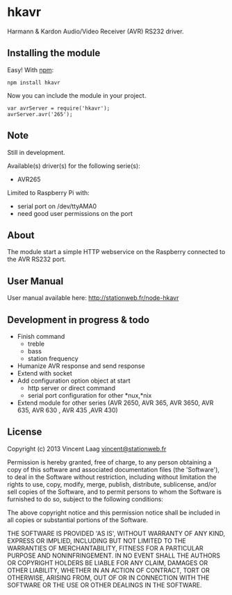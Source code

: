 # hkavr

Harmann & Kardon Audio/Video Receiver (AVR) RS232 driver.

## Installing the module

Easy! With [npm](http://npmjs.org/):

	npm install hkavr

Now you can include the module in your project.

	var avrServer = require('hkavr');
	avrServer.avr('265');

## Note

Still in development.

Available(s) driver(s) for the following serie(s):

* AVR265

Limited to Raspberry Pi with:

* serial port on /dev/ttyAMA0
* need good user permissions on the port

## About

The module start a simple HTTP webservice on the Raspberry connected to the AVR RS232 port.

## User Manual

User manual available here: http://stationweb.fr/node-hkavr

## Development in progress & todo

* Finish command 
  - treble
  - bass
  - station frequency
* Humanize AVR response and send response 
* Extend with socket
* Add configuration option object at start 
  - http server or direct command
  - serial port configuration for other *nux,*nix
* Extend module for other series (AVR 2650, AVR 365, AVR 3650, AVR 635, AVR 630 , AVR 435 ,AVR 430)

## License

Copyright (c) 2013 Vincent Laag <vincent@stationweb.fr>

Permission is hereby granted, free of charge, to any person obtaining
a copy of this software and associated documentation files (the
'Software'), to deal in the Software without restriction, including
without limitation the rights to use, copy, modify, merge, publish,
distribute, sublicense, and/or sell copies of the Software, and to
permit persons to whom the Software is furnished to do so, subject to
the following conditions:

The above copyright notice and this permission notice shall be
included in all copies or substantial portions of the Software.

THE SOFTWARE IS PROVIDED 'AS IS', WITHOUT WARRANTY OF ANY KIND,
EXPRESS OR IMPLIED, INCLUDING BUT NOT LIMITED TO THE WARRANTIES OF
MERCHANTABILITY, FITNESS FOR A PARTICULAR PURPOSE AND NONINFRINGEMENT.
IN NO EVENT SHALL THE AUTHORS OR COPYRIGHT HOLDERS BE LIABLE FOR ANY
CLAIM, DAMAGES OR OTHER LIABILITY, WHETHER IN AN ACTION OF CONTRACT,
TORT OR OTHERWISE, ARISING FROM, OUT OF OR IN CONNECTION WITH THE
SOFTWARE OR THE USE OR OTHER DEALINGS IN THE SOFTWARE.
